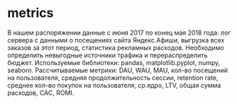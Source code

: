 # metrics
В нашем распоряжении данные с июня 2017 по конец мая 2018 года: лог сервера с данными о посещениях сайта Яндекс.Афиши, выгрузка всех заказов за этот период, статистика рекламных расходов. Необходимо определить невыгодные источники трафика и перераспределить бюджет.
Используемые библиотеки:  pandas, matplotlib.pyplot, numpy, seaborn.
Рассчитываемые метрики: DAU, WAU, MAU, кол-во посещений на пользователя, средняя продолжительность сессии, retention rate, cреднее кол-во покупок на пользователя, ср.ядро, LTV, общая сумма расходов, САС, ROMI.
